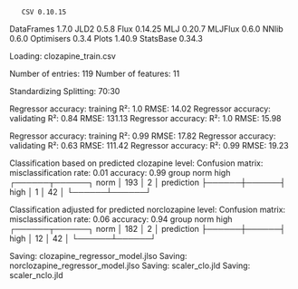        CSV 0.10.15
DataFrames 1.7.0
      JLD2 0.5.8
      Flux 0.14.25
       MLJ 0.20.7
   MLJFlux 0.6.0
     NNlib 0.6.0
Optimisers 0.3.4
     Plots 1.40.9
 StatsBase 0.34.3

Loading: clozapine_train.csv

Number of entries: 119
Number of features: 11

Standardizing
Splitting: 70:30

Regressor accuracy: training
  R²: 1.0
  RMSE: 14.02
Regressor accuracy: validating
  R²: 0.84
  RMSE: 131.13
Regressor accuracy:
  R²: 1.0
  RMSE: 15.98

Regressor accuracy: training
  R²: 0.99
  RMSE: 17.82
Regressor accuracy: validating
  R²: 0.63
  RMSE: 111.42
Regressor accuracy:
  R²: 0.99
  RMSE: 19.23

Classification based on predicted clozapine level:
Confusion matrix:
  misclassification rate: 0.01
  accuracy: 0.99
                     group
                  norm   high   
                ┌──────┬──────┐
           norm │  193 │    2 │
prediction      ├──────┼──────┤
           high │    1 │   42 │
                └──────┴──────┘
         
Classification adjusted for predicted norclozapine level:
Confusion matrix:
  misclassification rate: 0.06
  accuracy: 0.94
                     group
                  norm   high   
                ┌──────┬──────┐
           norm │  182 │    2 │
prediction      ├──────┼──────┤
           high │   12 │   42 │
                └──────┴──────┘
         
Saving: clozapine_regressor_model.jlso
Saving: norclozapine_regressor_model.jlso
Saving: scaler_clo.jld
Saving: scaler_nclo.jld

